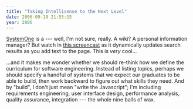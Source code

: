 ```yaml
---
title: "Taking Intellisense to the Next Level"
date: 2006-09-18 21:55:15
year: 2006
---
```

<a href="http://www.systemone.at/en/">SystemOne</a> is a --- well, I'm not sure, really.  A wiki?  A personal information manager?  But watch in <a href="http://www.systemone.at/en/technology/overview#">this screencast</a> as it dynamically updates search results as you add text to the page.  This is <em>very</em> cool...

...and it makes me wonder whether we should re-think how we define the curriculum for software engineering. Instead of listing topics, perhaps we should specify a handful of systems that we expect our graduates to be able to build, then work backward to figure out what skills they need.  And by "build", I don't just mean "write the Javascript"; I'm including requirements engineering, user interface design, performance analysis, quality assurance, integration --- the whole nine balls of wax.
